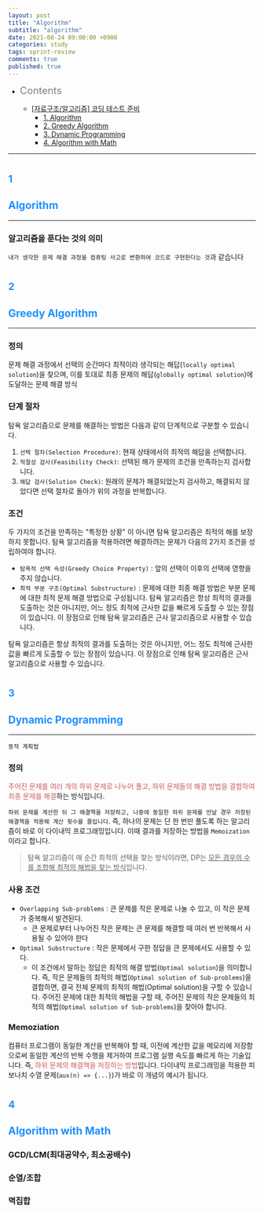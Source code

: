 ```yaml
---
layout: post
title: "Algorithm"
subtitle: "algorithm"
date: 2021-08-24 09:00:00 +0900
categories: study
tags: sprint-review
comments: true
published: true
---
```


- <span style="font-size:20px;color:gray">Contents</span>

  - [[자료구조/알고리즘] 코딩 테스트 준비](#12)
    - [1. Algorithm](#1)
    - [2. Greedy Algorithm](#2)
    - [3. Dynamic Programming](#3)
    - [4. Algorithm with Math](#4)

---

# <span style="font-size:20px;color:DodgerBlue">1</span>

## <span style="color:DodgerBlue">Algorithm</span>

---

### 알고리즘을 푼다는 것의 의미

`내가 생각한 문제 해결 과정을 컴퓨팅 사고로 변환하여 코드로 구현한다는 것`과 같습니다

# <span style="font-size:20px;color:DodgerBlue">2</span>

## <span style="color:DodgerBlue">Greedy Algorithm</span>

---

### 정의

문제 해결 과정에서 선택의 순간마다 최적이라 생각되는 해답(`locally optimal solution`)을 찾으며, 이를 토대로 최종 문제의 해답(`globally optimal solution`)에 도달하는 문제 해결 방식

### 단계 절차

탐욕 알고리즘으로 문제를 해결하는 방법은 다음과 같이 단계적으로 구분할 수 있습니다.

1. `선택 절차(Selection Procedure)`: 현재 상태에서의 최적의 해답을 선택합니다.
2. `적절성 검사(Feasibility Check)`: 선택된 해가 문제의 조건을 만족하는지 검사합니다.
3. `해답 검사(Solution Check)`: 원래의 문제가 해결되었는지 검사하고, 해결되지 않았다면 선택 절차로 돌아가 위의 과정을 반복합니다.

### 조건

두 가지의 조건을 만족하는 "특정한 상황" 이 아니면 탐욕 알고리즘은 최적의 해를 보장하지 못합니다. 탐욕 알고리즘을 적용하려면 해결하려는 문제가 다음의 2가지 조건을 성립하여야 합니다.

- `탐욕적 선택 속성(Greedy Choice Property)` : 앞의 선택이 이후의 선택에 영향을 주지 않습니다.
- `최적 부분 구조(Optimal Substructure)` : 문제에 대한 최종 해결 방법은 부분 문제에 대한 최적 문제 해결 방법으로 구성됩니다.
  탐욕 알고리즘은 항상 최적의 결과를 도출하는 것은 아니지만, 어느 정도 최적에 근사한 값을 빠르게 도출할 수 있는 장점이 있습니다. 이 장점으로 인해 탐욕 알고리즘은 근사 알고리즘으로 사용할 수 있습니다.

탐욕 알고리즘은 항상 최적의 결과를 도출하는 것은 아니지만, 어느 정도 최적에 근사한 값을 빠르게 도출할 수 있는 장점이 있습니다. 이 장점으로 인해 탐욕 알고리즘은 근사 알고리즘으로 사용할 수 있습니다.

# <span style="font-size:20px;color:DodgerBlue">3</span>

## <span style="color:DodgerBlue">Dynamic Programming</span>

---

`동적 계획법`

### 정의

<span style="color:indianred">주어진 문제를 여러 개의 하위 문제로 나누어 풀고, 하위 문제들의 해결 방법을 결합하여 최종 문제를 해결</span>하는 방식입니다.

`하위 문제를 계산한 뒤 그 해결책을 저장하고, 나중에 동일한 하위 문제를 만날 경우 저장된 해결책을 적용해 계산 횟수를 줄입니다`. 즉, 하나의 문제는 단 한 번만 풀도록 하는 알고리즘이 바로 이 다이내믹 프로그래밍입니다. 이때 결과를 저장하는 방법을 `Memoization`이라고 합니다.

> 탐욕 알고리즘이 매 순간 최적의 선택을 찾는 방식이라면, DP는 <u>모든 경우의 수를 조합해 최적의 해법을 찾는 방식</u>입니다.

### 사용 조건

- `Overlapping Sub-problems` : 큰 문제를 작은 문제로 나눌 수 있고, 이 작은 문제가 중복해서 발견된다.
  - 큰 문제로부터 나누어진 작은 문제는 큰 문제를 해결할 때 여러 번 반복해서 사용될 수 있어야 한다
- `Optimal Substructure` : 작은 문제에서 구한 정답을 큰 문제에서도 사용할 수 있다.
  - 이 조건에서 말하는 정답은 최적의 해결 방법(`Optimal solution`)을 의미합니다. 즉, 작은 문제들의 최적의 해법(`Optimal solution of Sub-problems`)을 결합하면, 결국 전체 문제의 최적의 해법(Optimal solution)을 구할 수 있습니다. 주어진 문제에 대한 최적의 해법을 구할 때, 주어진 문제의 작은 문제들의 최적의 해법(`Optimal solution of Sub-problems`)을 찾아야 합니다.

### Memoziation

컴퓨터 프로그램이 동일한 계산을 반복해야 할 때, 이전에 계산한 값을 메모리에 저장함으로써 동일한 계산의 반복 수행을 제거하여 프로그램 실행 속도를 빠르게 하는 기술입니다. 즉, <span style="color:indianred">하위 문제의 해결책을 저장하는 방법</span>입니다. 다이내믹 프로그래밍을 적용한 피보나치 수열 문제(`aux(n) => {...}`)가 바로 이 개념의 예시가 됩니다.

# <span style="font-size:20px;color:DodgerBlue">4</span>

## <span style="color:DodgerBlue">Algorithm with Math</span>

### GCD/LCM(최대공약수, 최소공배수)

### 순열/조합

### 멱집합
